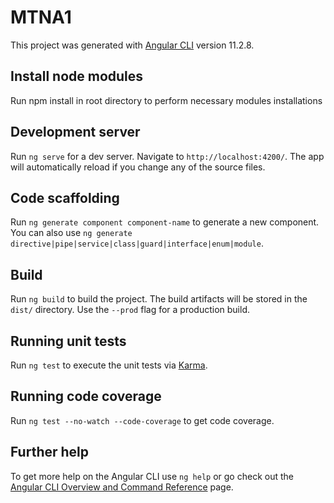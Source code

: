# MTNA1

This project was generated with [Angular CLI](https://github.com/angular/angular-cli) version 11.2.8.

## Install node modules

Run npm install in root directory to perform necessary modules installations

## Development server

Run `ng serve` for a dev server. Navigate to `http://localhost:4200/`. The app will automatically reload if you change any of the source files.

## Code scaffolding

Run `ng generate component component-name` to generate a new component. You can also use `ng generate directive|pipe|service|class|guard|interface|enum|module`.

## Build

Run `ng build` to build the project. The build artifacts will be stored in the `dist/` directory. Use the `--prod` flag for a production build.

## Running unit tests

Run `ng test` to execute the unit tests via [Karma](https://karma-runner.github.io).

## Running code coverage

Run `ng test --no-watch --code-coverage` to get code coverage.


## Further help

To get more help on the Angular CLI use `ng help` or go check out the [Angular CLI Overview and Command Reference](https://angular.io/cli) page.
